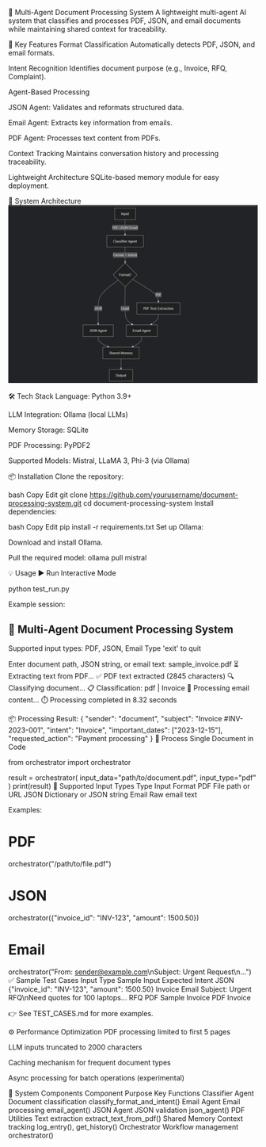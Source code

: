 🧠 Multi-Agent Document Processing System
A lightweight multi-agent AI system that classifies and processes PDF, JSON, and email documents while maintaining shared context for traceability.

🚀 Key Features
Format Classification
Automatically detects PDF, JSON, and email formats.

Intent Recognition
Identifies document purpose (e.g., Invoice, RFQ, Complaint).

Agent-Based Processing

JSON Agent: Validates and reformats structured data.

Email Agent: Extracts key information from emails.

PDF Agent: Processes text content from PDFs.

Context Tracking
Maintains conversation history and processing traceability.

Lightweight Architecture
SQLite-based memory module for easy deployment.

🧱 System Architecture
![alt text](image.png)

🛠 Tech Stack
Language: Python 3.9+

LLM Integration: Ollama (local LLMs)

Memory Storage: SQLite

PDF Processing: PyPDF2

Supported Models: Mistral, LLaMA 3, Phi-3 (via Ollama)

📦 Installation
Clone the repository:

bash
Copy
Edit
git clone https://github.com/yourusername/document-processing-system.git
cd document-processing-system
Install dependencies:

bash
Copy
Edit
pip install -r requirements.txt
Set up Ollama:

Download and install Ollama.

Pull the required model:
ollama pull mistral

💡 Usage
▶️ Run Interactive Mode

python test_run.py

Example session:

🤖 Multi-Agent Document Processing System
----------------------------------------
Supported input types: PDF, JSON, Email
Type 'exit' to quit

Enter document path, JSON string, or email text: sample_invoice.pdf
⏳ Extracting text from PDF...
✅ PDF text extracted (2845 characters)
🔍 Classifying document...
📋 Classification: pdf | Invoice
📧 Processing email content...
⏱️ Processing completed in 8.32 seconds

📦 Processing Result:
{
  "sender": "document",
  "subject": "Invoice #INV-2023-001",
  "intent": "Invoice",
  "important_dates": ["2023-12-15"],
  "requested_action": "Payment processing"
}
📝 Process Single Document in Code

from orchestrator import orchestrator

result = orchestrator(
    input_data="path/to/document.pdf",
    input_type="pdf"
)
print(result)
📂 Supported Input Types
Type	Input Format
PDF	File path or URL
JSON	Dictionary or JSON string
Email	Raw email text

Examples:

# PDF
orchestrator("/path/to/file.pdf")

# JSON
orchestrator({"invoice_id": "INV-123", "amount": 1500.50})

# Email
orchestrator("From: sender@example.com\nSubject: Urgent Request\n...")
✅ Sample Test Cases
Input Type	Sample Input	Expected Intent
JSON	{"invoice_id": "INV-123", "amount": 1500.50}	Invoice
Email	Subject: Urgent RFQ\nNeed quotes for 100 laptops...	RFQ
PDF	Sample Invoice PDF	Invoice

👉 See TEST_CASES.md for more examples.

⚙️ Performance Optimization
PDF processing limited to first 5 pages

LLM inputs truncated to 2000 characters

Caching mechanism for frequent document types

Async processing for batch operations (experimental)

🧩 System Components
Component	Purpose	Key Functions
Classifier Agent	Document classification	classify_format_and_intent()
Email Agent	Email processing	email_agent()
JSON Agent	JSON validation	json_agent()
PDF Utilities	Text extraction	extract_text_from_pdf()
Shared Memory	Context tracking	log_entry(), get_history()
Orchestrator	Workflow management	orchestrator()

